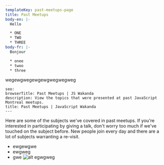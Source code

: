 ```yaml
---
templateKey: past-meetups-page
title: Past Meetups
body-en: |-
  Hello

  * ONE
  * TWO
  * THREE
body-fr: |-
  Bonjour

  * onee
  * twoo
  * three


  ```
  wegewgwegewgewgwegwegweg
  ```
seo:
  browserTitle: Past Meetups | JS Wakanda
  description: View the topics that were presented at past JavaScript Montreal meetups.
  title: Past Meetups | JavaScript Wakanda
---
```

Here are some of the subjects we've covered in past meetups. If you're interested in participating by giving a talk, don't worry too much if we've touched on the subject before. New people join every day and there are a lot of subjects warranting a re-visit.



* ewgewgwe
* ewgweg
* gwe
  ![alt egwgweg](/img/benjamin-parker-736167-unsplash.jpg)
